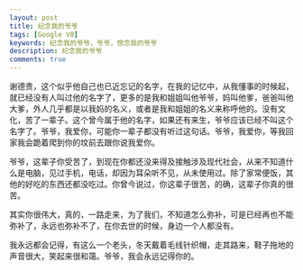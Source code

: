 ```yaml
---
layout: post
title: 纪念我的爷爷
tags: [Google V8]
keywords: 纪念我的爷爷，爷爷，想念我的爷爷
description: 纪念我的爷爷
comments: true
---
```


谢德贵，这个似乎他自己也已近忘记的名字，在我的记忆中，从我懂事的时候起，就已经没有人叫过他的名字了，更多的是我和姐姐叫他爷爷，妈叫他爹，爸爸叫他大爹，外人几乎都是以我妈的名义，或者是我和姐姐的名义来称呼他的。没有文化，苦了一辈子。这个曾今属于他的名字，如果还有来生，爷爷应该已经不叫这个名字了。爷爷，我爱你，可能你一辈子都没有听过这句话。爷爷，我爱你，等我回家我会跪着爬到你的坟前去跟你说我爱你。


爷爷，这辈子你受苦了，到现在你都还没来得及接触涉及现代社会，从来不知道什么是电脑，见过手机，电话，却因为耳朵听不见，从未使用过。除了家常便饭，其他的好吃的东西还都没吃过。你曾今说过，你这辈子很苦，的确，这辈子你真的很苦。

 
其实你很伟大，真的，一路走来，为了我们，不知道怎么弥补，可是已经再也不能弥补了，永远也弥补不了，在你去世的时候，身边一个人都没有。
 

我永远都会记得，有这么一个老头，冬天戴着毛线针织帽，走其路来，鞋子拖地的声音很大，笑起来很和蔼。爷爷，我会永远记得你的。